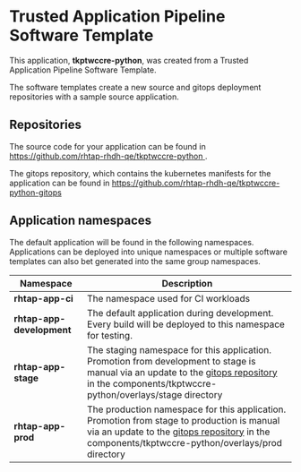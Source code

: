 # Trusted Application Pipeline Software Template

This application, **tkptwccre-python**, was created from a Trusted Application Pipeline Software Template.

The software templates create a new source and gitops deployment repositories with a sample source application. 

## Repositories

The source code for your application can be found in [https://github.com/rhtap-rhdh-qe/tkptwccre-python ](https://github.com/rhtap-rhdh-qe/tkptwccre-python ).
 
The gitops repository, which contains the kubernetes manifests for the application can be found in 
[https://github.com/rhtap-rhdh-qe/tkptwccre-python-gitops ](https://github.com/rhtap-rhdh-qe/tkptwccre-python-gitops ) 

## Application namespaces 

The default application will be found in the following namespaces. Applications can be deployed into unique namespaces or multiple software templates can also bet generated into the same group namespaces.  

|  Namespace   |  Description   |  
| -------- | -------- |
| **rhtap-app-ci** | The namespace used for CI workloads |
| **rhtap-app-development** | The default application during development. Every build will be deployed to this namespace for testing. |
| **rhtap-app-stage** | The staging namespace for this application. Promotion from development to stage is manual via an update to the [gitops repository](https://github.com/rhtap-rhdh-qe/tkptwccre-python-gitops ) in the components/tkptwccre-python/overlays/stage directory |
| **rhtap-app-prod** | The production namespace for this application. Promotion from stage to production is manual via an update to the [gitops repository](https://github.com/rhtap-rhdh-qe/tkptwccre-python-gitops ) in the components/tkptwccre-python/overlays/prod directory |